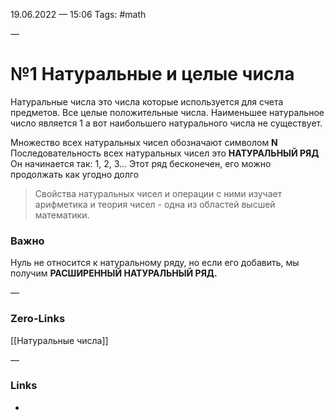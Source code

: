 19.06.2022 — 15:06
Tags: #math

—
# №1 Натуральные и целые числа
Натуральные числа это числа которые используется для счета предметов. Все целые положительные числа. Наименьшее натуральное число является 1 а вот наибольшего натурального числа не существует. 

Множество всех натуральных чисел обозначают символом **N**
Последовательность всех натуральных чисел это **НАТУРАЛЬНЫЙ РЯД** Он начинается так: 1, 2, 3... Этот ряд бесконечен, его можно продолжать как угодно долго


> Свойства натуральных чисел и операции с ними изучает арифметика и теория чисел - одна из областей высшей математики. 


### Важно 
Нуль не относится к натуральному ряду, но если его добавить, мы получим **РАСШИРЕННЫЙ НАТУРАЛЬНЫЙ РЯД.**



—
### Zero-Links
[[Натуральные числа]]

—
### Links
- 